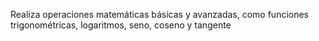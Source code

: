 Realiza operaciones matemáticas básicas y avanzadas, como funciones trigonométricas, logaritmos, seno, coseno y tangente
